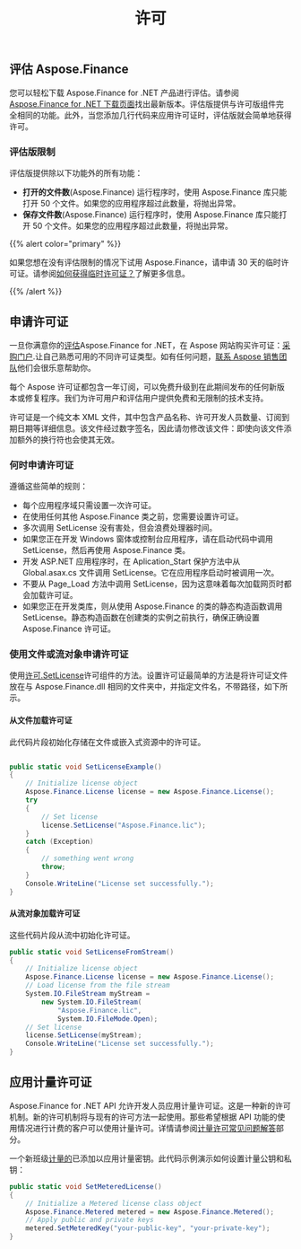 ﻿---
title: 许可
second_title: Aspose.Finance for .NET
type: docs
weight: 50
url: /zh/net/licensing/
description: C# Finance 图书馆 API 邀请其客户获得经典许可证和计量许可证。以及使用有限许可来更好地探索产品。
---
## **评估 Aspose.Finance**
您可以轻松下载 Aspose.Finance for .NET 产品进行评估。请参阅[Aspose.Finance for .NET 下载页面](https://www.nuget.org/packages/Aspose.Finance/)找出最新版本。评估版提供与许可版组件完全相同的功能。此外，当您添加几行代码来应用许可证时，评估版就会简单地获得许可。

### **评估版限制**
评估版提供除以下功能外的所有功能：

- **打开的文件数**(Aspose.Finance) 运行程序时，使用 Aspose.Finance 库只能打开 50 个文件。如果您的应用程序超过此数量，将抛出异常。
- **保存文件数**(Aspose.Finance) 运行程序时，使用 Aspose.Finance 库只能打开 50 个文件。如果您的应用程序超过此数量，将抛出异常。

{{% alert color="primary" %}} 

如果您想在没有评估限制的情况下试用 Aspose.Finance，请申请 30 天的临时许可证。请参阅[如何获得临时许可证？](https://purchase.aspose.com/temporary-license)了解更多信息。

{{% /alert %}} 
## **申请许可证**
一旦你满意你的[评估](https://downloads.aspose.com/finance/net)Aspose.Finance for .NET，在 Aspose 网站购买许可证：[采购门户](https://purchase.aspose.com/buy).让自己熟悉可用的不同许可证类型。如有任何问题，[联系 Aspose 销售团队](https://about.aspose.com/contact)他们会很乐意帮助你。

每个 Aspose 许可证都包含一年订阅，可以免费升级到在此期间发布的任何新版本或修复程序。我们为许可用户和评估用户提供免费和无限制的技术支持。

许可证是一个纯文本 XML 文件，其中包含产品名称、许可开发人员数量、订阅到期日期等详细信息。该文件经过数字签名，因此请勿修改该文件：即使向该文件添加额外的换行符也会使其无效。
### **何时申请许可证**
遵循这些简单的规则：

- 每个应用程序域只需设置一次许可证。
- 在使用任何其他 Aspose.Finance 类之前，您需要设置许可证。
- 多次调用 SetLicense 没有害处，但会浪费处理器时间。
- 如果您正在开发 Windows 窗体或控制台应用程序，请在启动代码中调用 SetLicense，然后再使用 Aspose.Finance 类。
- 开发 ASP.NET 应用程序时，在 Aplication_Start 保护方法中从 Global.asax.cs 文件调用 SetLicense。它在应用程序启动时被调用一次。
- 不要从 Page_Load 方法中调用 SetLicense，因为这意味着每次加载网页时都会加载许可证。
- 如果您正在开发类库，则从使用 Aspose.Finance 的类的静态构造函数调用 SetLicense。静态构造函数在创建类的实例之前执行，确保正确设置 Aspose.Finance 许可证。
### **使用文件或流对象申请许可证**
使用[许可.SetLicense](https://reference.aspose.com/finance/net/aspose.finance/license)许可组件的方法。设置许可证最简单的方法是将许可证文件放在与 Aspose.Finance.dll 相同的文件夹中，并指定文件名，不带路径，如下所示。
#### **从文件加载许可证**
此代码片段初始化存储在文件或嵌入式资源中的许可证。

```csharp

public static void SetLicenseExample()
{
    // Initialize license object
    Aspose.Finance.License license = new Aspose.Finance.License();
    try
    {
        // Set license
        license.SetLicense("Aspose.Finance.lic");
    }
    catch (Exception)
    {
        // something went wrong
        throw;
    }
    Console.WriteLine("License set successfully.");
}
```
#### **从流对象加载许可证**
这些代码片段从流中初始化许可证。

```csharp
public static void SetLicenseFromStream()
{
    // Initialize license object
    Aspose.Finance.License license = new Aspose.Finance.License();
    // Load license from the file stream
    System.IO.FileStream myStream =
        new System.IO.FileStream(
            "Aspose.Finance.lic",
            System.IO.FileMode.Open);
    // Set license
    license.SetLicense(myStream);
    Console.WriteLine("License set successfully.");
}
```
## **应用计量许可证**
Aspose.Finance for .NET API 允许开发人员应用计量许可证。这是一种新的许可机制。新的许可机制将与现有的许可方法一起使用。那些希望根据 API 功能的使用情况进行计费的客户可以使用计量许可。详情请参阅[计量许可常见问题解答](https://purchase.aspose.com/faqs/licensing/metered)部分。

一个新班级[计量的](https://reference.aspose.com/finance/net/aspose.finance/metered)已添加以应用计量密钥。此代码示例演示如何设置计量公钥和私钥：

```csharp
public static void SetMeteredLicense()
{
    // Initialize a Metered license class object
    Aspose.Finance.Metered metered = new Aspose.Finance.Metered();
    // Apply public and private keys
    metered.SetMeteredKey("your-public-key", "your-private-key");
}
```
